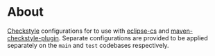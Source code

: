 # About

[Checkstyle][1] configurations for to use with [eclipse-cs][2] and
[maven-checkstyle-plugin][3]. Separate configurations are provided to be applied
separately on the `main` and `test` codebases respectively.

[1]: http://checkstyle.sourceforge.net/
[2]: http://eclipse-cs.sourceforge.net/
[3]: http://maven.apache.org/plugins/maven-checkstyle-plugin/
